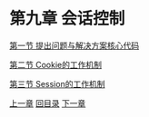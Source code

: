 # 第九章 会话控制

[第一节 提出问题与解决方案核心代码](verse01.html)

[第二节 Cookie的工作机制](verse02.html)

[第三节 Session的工作机制](verse03.html)

[上一章](../chapter08/index.html) [回目录](../index.html) [下一章](../chapter10/index.html)